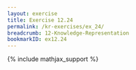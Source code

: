 ```yaml
---
layout: exercise
title: Exercise 12.24
permalink: /kr-exercises/ex_24/
breadcrumb: 12-Knowledge-Representation
bookmarkID: ex12.24
---
```


{% include mathjax_support %}
